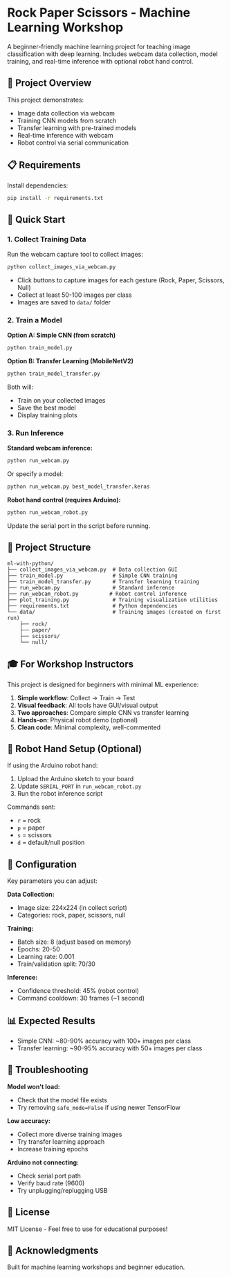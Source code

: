 # Rock Paper Scissors - Machine Learning Workshop

A beginner-friendly machine learning project for teaching image classification with deep learning. Includes webcam data collection, model training, and real-time inference with optional robot hand control.

## 🎯 Project Overview

This project demonstrates:
- Image data collection via webcam
- Training CNN models from scratch
- Transfer learning with pre-trained models
- Real-time inference with webcam
- Robot control via serial communication

## 📋 Requirements

Install dependencies:
```bash
pip install -r requirements.txt
```

## 🚀 Quick Start

### 1. Collect Training Data

Run the webcam capture tool to collect images:
```bash
python collect_images_via_webcam.py
```

- Click buttons to capture images for each gesture (Rock, Paper, Scissors, Null)
- Collect at least 50-100 images per class
- Images are saved to `data/` folder

### 2. Train a Model

**Option A: Simple CNN (from scratch)**
```bash
python train_model.py
```

**Option B: Transfer Learning (MobileNetV2)**
```bash
python train_model_transfer.py
```

Both will:
- Train on your collected images
- Save the best model
- Display training plots

### 3. Run Inference

**Standard webcam inference:**
```bash
python run_webcam.py
```

Or specify a model:
```bash
python run_webcam.py best_model_transfer.keras
```

**Robot hand control (requires Arduino):**
```bash
python run_webcam_robot.py
```

Update the serial port in the script before running.

## 📁 Project Structure

```
ml-with-python/
├── collect_images_via_webcam.py  # Data collection GUI
├── train_model.py                # Simple CNN training
├── train_model_transfer.py       # Transfer learning training
├── run_webcam.py                 # Standard inference
├── run_webcam_robot.py          # Robot control inference
├── plot_training.py              # Training visualization utilities
├── requirements.txt              # Python dependencies
└── data/                         # Training images (created on first run)
    ├── rock/
    ├── paper/
    ├── scissors/
    └── null/
```

## 🎓 For Workshop Instructors

This project is designed for beginners with minimal ML experience:

1. **Simple workflow**: Collect → Train → Test
2. **Visual feedback**: All tools have GUI/visual output
3. **Two approaches**: Compare simple CNN vs transfer learning
4. **Hands-on**: Physical robot demo (optional)
5. **Clean code**: Minimal complexity, well-commented

## 🤖 Robot Hand Setup (Optional)

If using the Arduino robot hand:

1. Upload the Arduino sketch to your board
2. Update `SERIAL_PORT` in `run_webcam_robot.py`
3. Run the robot inference script

Commands sent:
- `r` = rock
- `p` = paper
- `s` = scissors
- `d` = default/null position

## 🔧 Configuration

Key parameters you can adjust:

**Data Collection:**
- Image size: 224x224 (in collect script)
- Categories: rock, paper, scissors, null

**Training:**
- Batch size: 8 (adjust based on memory)
- Epochs: 20-50
- Learning rate: 0.001
- Train/validation split: 70/30

**Inference:**
- Confidence threshold: 45% (robot control)
- Command cooldown: 30 frames (~1 second)

## 📊 Expected Results

- Simple CNN: ~80-90% accuracy with 100+ images per class
- Transfer learning: ~90-95% accuracy with 50+ images per class

## 🐛 Troubleshooting

**Model won't load:**
- Check that the model file exists
- Try removing `safe_mode=False` if using newer TensorFlow

**Low accuracy:**
- Collect more diverse training images
- Try transfer learning approach
- Increase training epochs

**Arduino not connecting:**
- Check serial port path
- Verify baud rate (9600)
- Try unplugging/replugging USB

## 📝 License

MIT License - Feel free to use for educational purposes!

## 🙏 Acknowledgments

Built for machine learning workshops and beginner education.

